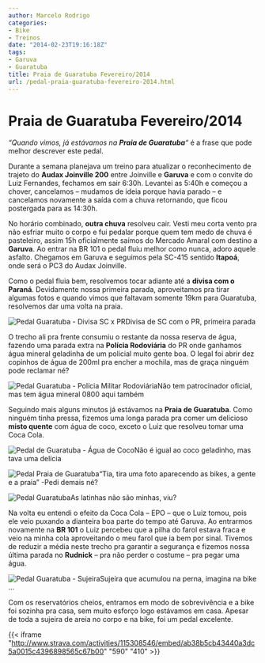 ```yaml
---
author: Marcelo Rodrigo
categories:
- Bike
- Treinos
date: "2014-02-23T19:16:18Z"
tags:
- Garuva
- Guaratuba
title: Praia de Guaratuba Fevereiro/2014
url: /pedal-praia-guaratuba-fevereiro-2014.html
---
```

# Praia de Guaratuba Fevereiro/2014
*“Quando vimos, já estávamos na **Praia de Guaratuba**“* é a frase que pode melhor descrever este pedal.

Durante a semana planejava um treino para atualizar o reconhecimento de trajeto do **Audax Joinville 200** entre Joinville e **Garuva** e com o convite do Luiz Fernandes, fechamos em sair 6:30h. Levantei as 5:40h e começou a chover, cancelamos – mudamos de ideia porque havia parado – e cancelamos novamente a saída com a chuva retornando, que ficou postergada para as 14:30h.

No horário combinado, **outra chuva** resolveu cair. Vesti meu corta vento pra não esfriar muito o corpo e fui pedalar porque quem tem medo de chuva é pasteleiro, assim 15h oficialmente saímos do Mercado Amaral com destino a **Garuva**. Ao entrar na BR 101 o pedal fluiu melhor como nunca, adoro aquele asfalto. Chegamos em Garuva e seguimos pela SC-415 sentido **Itapoá**, onde será o PC3 do Audax Joinville.

Como o pedal fluia bem, resolvemos tocar adiante até a **divisa com o Paraná**. Devidamente nossa primeira parada, aproveitamos pra tirar algumas fotos e quando vimos que faltavam somente 19km para Guaratuba, resolvemos dar uma volta na praia.

![Pedal Guaratuba - Divisa SC x PR](/images/2014/02/pedal-guaratuba-divisa-sc-pr.webp)Divisa de SC com o PR, primeira parada

O trecho ali pra frente consumiu o restante da nossa reserva de água, fazendo uma parada extra na **Polícia Rodoviária** do PR onde ganhamos água mineral geladinha de um policial muito gente boa. O legal foi abrir dez copinhos de água de 200ml pra encher a mochila, mas de graça ninguém pode reclamar né?

![Pedal Guaratuba - Polícia Militar Rodoviária](/images/2014/02/pedal-guaratuba-policia-militar-rodoviaria.webp)Não tem patrocinador oficial, mas tem água mineral 0800 aqui também

Seguindo mais alguns minutos já estávamos na **Praia de Guaratuba**. Como ninguém tinha pressa, fizemos uma longa parada pra comer um delicioso **misto quente** com água de coco, exceto o Luiz que resolveu tomar uma Coca Cola.

![Pedal de Guaratuba - Água de Coco](/images/2014/02/pedal-guaratuba-agua-de-coco.webp)Não é igual ao coco geladinho, mas tava uma delícia

![Pedal Praia de Guaratuba](/images/2014/02/pedal-praia-guaratuba.webp)“Tia, tira uma foto aparecendo as bikes, a gente e a praia” -Pedi demais né?

![Pedal Guaratuba](/images/2014/02/pegal-guaratuba-soul105-praia.webp)As latinhas não são minhas, viu?

Na volta eu entendi o efeito da Coca Cola – EPO – que o Luiz tomou, pois ele veio puxando a dianteira boa parte do tempo até Garuva. Ao entrarmos novamente na **BR 101** o Luiz percebeu que a pilha do farol estava fraca e veio na minha cola aproveitando o meu farol que ia bem por sinal. Tivemos de reduzir a média neste trecho pra garantir a segurança e fizemos nossa última parada no **Rudnick** – pra não perder o costume – pra pegar uma água.

![Pedal Guaratuba - Sujeira](/images/2014/02/pedal-guaratuba-sujeira-perna.webp)Sujeira que acumulou na perna, imagina na bike …

Com os reservatórios cheios, entramos em modo de sobrevivência e a bike foi sozinha pra casa, sem muito esforço logo estávamos em casa. Apesar de toda a sujeira de areia no corpo e na bike, foi um pedal excelente.

{{< iframe "http://www.strava.com/activities/115308546/embed/ab38b5cb43440a3dc5a0015c4396898565c67b00" "590" "410" >}}